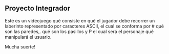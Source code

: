 ## Proyecto Integrador

Este es un videojuego qué consiste en qué el jugador debe recorrer un laberinto representado por caracteres ASCII, el cual se conforma por # qué son las paredes,. qué son los pasillos y P el cual será el personaje qué manipulará el usuario.

Mucha suerte!
